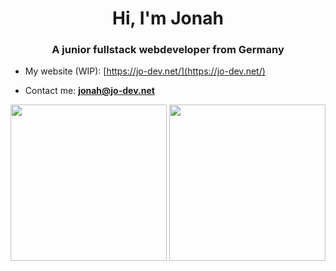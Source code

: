 <h1 align="center">Hi, I'm Jonah</h1>
<h3 align="center">A junior fullstack webdeveloper from Germany</h3>

- My website (WIP): [https://jo-dev.net/](https://jo-dev.net/)

- Contact me: **jonah@jo-dev.net**

<div align="center">
  <img src="https://github-readme-streak-stats.herokuapp.com/?user=Jonah987654321&theme=dracula&hide_border=true" height="250px">
  <img src="https://github-readme-stats.vercel.app/api/top-langs/?username=Jonah987654321&theme=dracula&show_icons=true&hide_border=true&layout=compact" height="250px">
</div>
